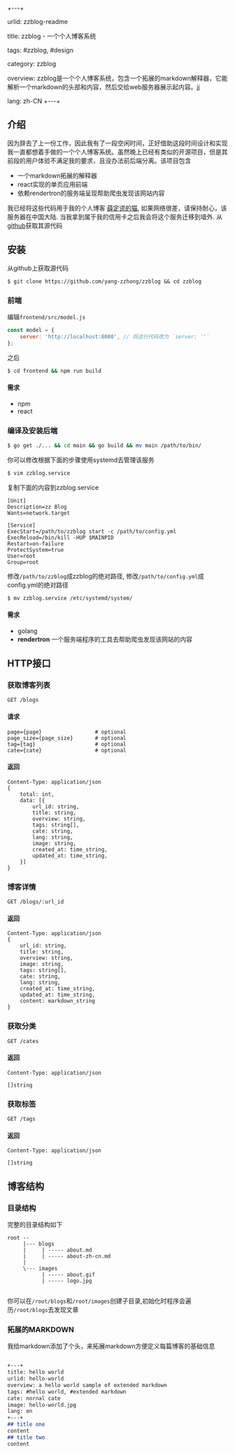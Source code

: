 +---+

urlid: zzblog-readme

title: zzblog - 一个个人博客系统

tags: #zzblog, #design

category: zzblog

overview: zzblog是一个个人博客系统，包含一个拓展的markdown解释器，它能解析一个markdown的头部和内容，然后交给web服务器展示起内容。jj

lang: zh-CN
+---+


## 介绍

因为辞去了上一份工作，因此我有了一段空闲时间，正好借助这段时间设计和实现我一直都想着手做的一个个人博客系统。虽然晚上已经有类似的开源项目，但是其前段的用户体验不满足我的要求，且没办法前后端分离。该项目包含

* 一个markdown拓展的解释器
* react实现的单页应用前端
* 依赖rendertron的服务端呈现帮助爬虫发现该网站内容

我已经将这些代码用于我的个人博客 [薛定谔的猫](https://iiiboo.cn), 如果网络很差，请保持耐心，该服务器在中国大陆. 当我拿到属于我的信用卡之后我会将这个服务迁移到墙外. 从[github](https://github.com/yang-zzhong/zzblog)获取其源代码

## 安装 

从github上获取源代码

```
$ git clone https://github.com/yang-zzhong/zzblog && cd zzblog
```

### 前端
编辑`frontend/src/model.js`

```js
const model = {
    server: 'http://localhost:8080', // 将这行代码改为 `server: ''`
};
```

之后

```bash
$ cd frontend && npm run build
```

#### 需求

* npm
* react

### 编译及安装后端

```bash
$ go get ./... && cd main && go build && mv main /path/to/bin/
```
你可以修改根据下面的步骤使用systemd去管理该服务

```bash
$ vim zzblog.service
```

复制下面的内容到zzblog.service

```
[Unit]
Description=zz Blog
Wants=network.target

[Service]
ExecStart=/path/to/zzblog start -c /path/to/config.yml
ExecReload=/bin/kill -HUP $MAINPID
Restart=on-failure
ProtectSystem=true
User=root
Group=root
```

修改`/path/to/zzblog`成zzblog的绝对路径, 修改`/path/to/config.yml`成config.yml的绝对路径

```bash
$ mv zzblog.service /etc/systemd/system/
```

#### 需求

* golang
* **rendertron** 一个服务端程序的工具去帮助爬虫发现该网站的内容

## HTTP接口

### 获取博客列表

```
GET /blogs
```

#### 请求
```
page={page}                 # optional
page_size={page_size}       # optional
tag={tag}                   # optional
cate={cate}                 # optional
```

#### 返回
```
Content-Type: application/json
{
    total: int,
    data: [{
        url_id: string,         
        title: string,
        overview: string,
        tags: string[],
        cate: string,
        lang: string,
        image: string,
        created_at: time_string,
        updated_at: time_string,
    }]
}
```

### 博客详情

```
GET /blogs/:url_id
```

#### 返回
```
Content-Type: application/json
{
    url_id: string,         
    title: string,
    overview: string,
    image: string,
    tags: string[],
    cate: string,
    lang: string,
    created_at: time_string,
    updated_at: time_string,
    content: markdown_string
}
```

### 获取分类

```
GET /cates
```

#### 返回
```
Content-Type: application/json

[]string
```

### 获取标签

```
GET /tags
```

#### 返回
```
Content-Type: application/json

[]string
```

## 博客结构

### 目录结构

完整的目录结构如下

```
root --
     |--- blogs
     |     | ----- about.md
     |     | ----- about-zh-cn.md
     |
     \--- images
           | ----- about.gif
           | ----- logo.jpg
        
```

你可以在`/root/blogs`和`/root/images`创建子目录,初始化时程序会遍历`/root/blogs`去发现文章

### 拓展的MARKDOWN

我给markdown添加了个头，来拓展markdown方便定义每篇博客的基础信息

```markdown

+---+
title: hello world
urlid: hello-world
overview: a hello world sample of extended markdown
tags: #hello world, #extended markdown
cate: nornal cate
image: hello-world.jpg
lang: en
+---+
## title one
content
## title two
content

```
